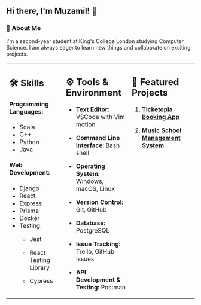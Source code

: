 <!-- ### Hi there 👋 -->

<!--
**muzami1ali/muzami1ali** is a ✨ _special_ ✨ repository because its `README.md` (this file) appears on your GitHub profile.

Here are some ideas to get you started:

- 🔭 I’m currently working on ...
- 🌱 I’m currently learning ...
- 👯 I’m looking to collaborate on ...
- 🤔 I’m looking for help with ...
- 💬 Ask me about ...
- 📫 How to reach me: ...
- 😄 Pronouns: ...
- ⚡ Fun fact: ...
-->

## Hi there, I'm Muzamil! 👋

<!-- ![GitHub followers](https://img.shields.io/github/followers/muzami1ali?style=social) -->

### 🌱 About Me

I'm a second-year student at King's College London studying Computer Science.<!-- I'm currently working on [**BookingApp**](https://github.com/TomHurford/TeamTeam-BookingApp).--> I am always eager to learn new things and collaborate on exciting projects.

<table>
  <tr>
    <td valign="top" width="30%">

## 🛠 Skills

#### Programming Languages:

- Scala
- C++
- Python
- Java

#### Web Development:

- Django
- React
- Express
- Prisma
- Docker
- Testing:
  - Jest
  - React Testing Library
  - Cypress

    </td>
    <td valign="top" width="35%">

## ⚙️ Tools & Environment

- **Text Editor:** VSCode with Vim motion
- **Command Line Interface:** Bash shell
- **Operating System:** Windows, macOS, Linux
- **Version Control:** Git, GitHub
- **Database:** PostgreSQL
- **Issue Tracking:** Trello, GitHub Issues
- **API Development & Testing:** Postman

    </td>
    <td valign="top" width="35%">

## 🌟 Featured Projects

1. [**Ticketopia Booking App**](https://github.com/TomHurford/TeamTeam-BookingApp)
2. [**Music School Management System**](https://github.com/muzami1ali/Orca)


    </td>
  </tr>
</table>
